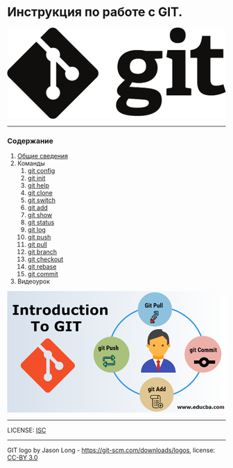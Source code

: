 # Инструкция по работе с GIT.

![GIT-logo.png](GIT-logo.png)
___
### Содержание
1. [Общие сведения](maintain.md)
2. Команды
    1. [git config](git%20config.md)
    2. [git init](git%20init.md)
    3. [git help](git%20help.md)
    4. [git clone](git%20clone.md)
    5. [git switch](git%20switch.md)
    6. [git add](git%20add.md)
    7. [git show](git%20show.md)
    8. [git status](git%20status.md)
    9. [git log](git%20log.md)
    10. [git push](git%20push.md)
    11. [git pull](git%20fetch.md)
    12. [git branch](git%20branch.md)
    13. [git checkout](git%20checkout.md)
    14. [git rebase](git%20rebase.md)
    15. [git commit](git%20commit.md)
3. Видеоурок 

[![Основы GIT](GIT-video.png)](https://www.youtube.com/watch?v=PEKN8NtBDQ0)


___
LICENSE: [ISC](./license.md)



___


GIT logo by Jason Long - https://git-scm.com/downloads/logos, license: [CC-BY 3.0](https://creativecommons.org/licenses/by/3.0/)